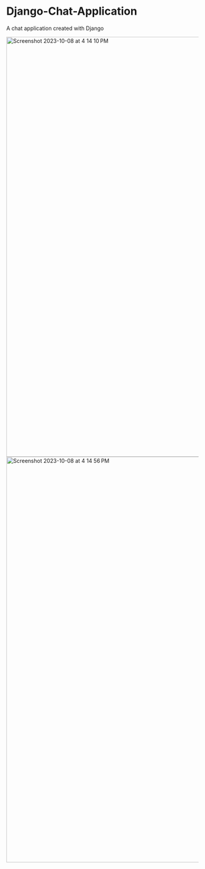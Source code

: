 # Django-Chat-Application

A chat application created with Django

<img width="1097" alt="Screenshot 2023-10-08 at 4 14 10 PM" src="https://github.com/SomilKSharma/Django-Chat-Application/assets/120346284/1cdf1e02-b00c-465b-8bb6-f8c7ed6e8dc1">


<img width="1060" alt="Screenshot 2023-10-08 at 4 14 56 PM" src="https://github.com/SomilKSharma/Django-Chat-Application/assets/120346284/5e607540-df8f-4f29-a7b4-6804cd96d6d3">



